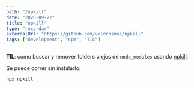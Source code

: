 ```yaml
---
path: "/npkill"
date: "2020-09-22"
title: "npkill"
type: "recordar"
externalUrl: "https://github.com/voidcosmos/npkill"
tags: ["Development", "npm", "TIL"]
---
```


**TIL**: como buscar y remover folders viejos de `node_modules` usando [npkill](https://github.com/voidcosmos/npkill).

Se puede correr sin instalarlo:

```npx npkill```